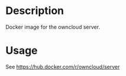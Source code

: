 # Description
Docker image for the owncloud server.

# Usage
See https://hub.docker.com/r/owncloud/server
